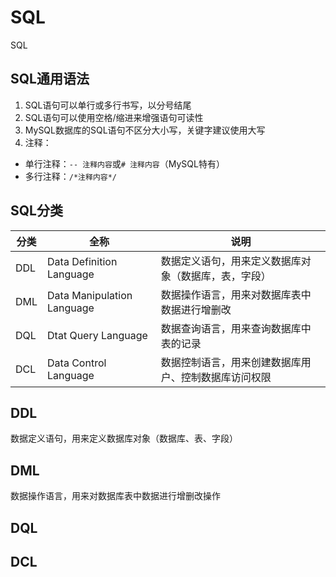 # SQL
SQL

## SQL通用语法
1. SQL语句可以单行或多行书写，以分号结尾
2. SQL语句可以使用空格/缩进来增强语句可读性
3. MySQL数据库的SQL语句不区分大小写，关键字建议使用大写
4. 注释：
- 单行注释：`-- 注释内容`或`# 注释内容`（MySQL特有）
- 多行注释：`/*注释内容*/`
## SQL分类
| 分类  | 全称                         | 说明                         |
|-----|----------------------------|----------------------------|
| DDL | Data Definition Language   | 数据定义语句，用来定义数据库对象（数据库，表，字段） |
| DML | Data Manipulation Language | 数据操作语言，用来对数据库表中数据进行增删改     |
| DQL | Dtat Query Language        | 数据查询语言，用来查询数据库中表的记录        |
| DCL | Data Control Language      | 数据控制语言，用来创建数据库用户、控制数据库访问权限 |
## DDL
数据定义语句，用来定义数据库对象（数据库、表、字段）
## DML
数据操作语言，用来对数据库表中数据进行增删改操作
## DQL

## DCL



















